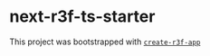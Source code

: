 # next-r3f-ts-starter

This project was bootstrapped with [`create-r3f-app`](https://github.com/utsuboco/create-r3f-app)